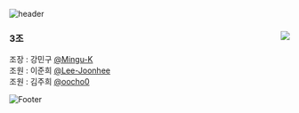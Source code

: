 ![header](https://capsule-render.vercel.app/api?type=rounded&color=auto&height=120&section=header&text=3조github!&fontSize=40)

<div width=80>
  <img align="right" src="https://github-readme-stats.vercel.app/api/top-langs/?username=oocho0&theme=defaulta&exclude_repo=clone-web-scrapper,clone-zoom&hide=Procfile&layout=compact&langs_count=8"/>
  
  ### 3조
  조장 : 강민구 [@Mingu-K](https://github.com/Mingu-K)   
  조원 : 이준희 [@Lee-Joonhee](https://github.com/Lee-Joonhee)    
  조원 : 김주희 [@oocho0](https://github.com/oocho0)   
  
</div>

![Footer](https://capsule-render.vercel.app/api?type=waving&color=auto&height=150&section=footer)

